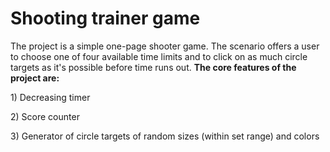 # Shooting trainer game

The project is a simple one-page shooter game. The scenario offers a user to choose one of four available time limits and to click on as much circle targets
as it's possible before time runs out. **The core features of the project are:**
<p>1) Decreasing timer</p>
<p>2) Score counter </p>
<p>3) Generator of circle targets of random sizes (within set range) and colors</p>
